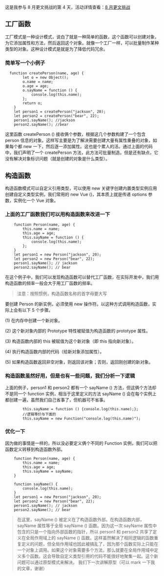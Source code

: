 这是我参与 8 月更文挑战的第 4 天，活动详情查看：[8 月更文挑战](https://juejin.cn/post/6987962113788493831 "https://juejin.cn/post/6987962113788493831")

## 工厂函数

工厂模式是一种设计模式，说白了就是一种简单的函数，这个函数可以创建对象，为它添加属性和方法，然后返回这个对象。就像一个工厂一样，可以批量制作某种类型的对象。这种设计模式是就是为了降低代码冗余。

### 简单写一个小例子

```
  function createPerson(name, age) {
        let o = new Object();
        o.name = name;
        o.age = age;
        o.sayName = function () {
            console.log(this.name);
        };
        return o;
    }
    let person1 = createPerson("jackson", 20);
    let person2 = createPerson("bear", 22);
    person1.sayName(); //jackson
    person2.sayName(); //bear
```

这里函数 createPerson () 接收俩个参数，根据这几个参数构建了一个包含 person 信息的对象。这样写主要是为了解决需要创建大量有属性重叠的对象，如果每个都 new 一下，然后逐一添加属性。这也是个累人的活。通过上面的代码中，我们声明了一个 createPerson 方法，此方法可批量制造。但是还有缺点，它没有解决对象标识问题（就是创建的对象是什么类型）。

## 构造函数

构造函数模式可以自定义引用类型，可以使用 new 关键字创建内置类型实例应用创建自定义类型实例，我们常用的 new Vue ()，其本质上就是传递 options 参数，实例化一个 Vue 对象。

### 上面的工厂函数我们可以用构造函数来改进一下

```
    function Person(name, age) {
        this.name = name;
        this.age = age;
        this.sayName = function () {
            console.log(this.name);
        };
    }
    let person1 = new Person("jackson", 20);
    let person2 = new Person("bear", 22);
    person1.sayName(); // jackson
    person2.sayName(); // bear
```

在这个例子中，我们可以发现构造函数可以替代工厂函数，在实际开发中，我们用构造函数的频率一般会大于用工厂函数的频率。

> 注意：按照惯例，构造函数名称的首字母要大写

要创建 Person 的新实例，必须使用 new 操作符。以这种方式调用构造函数，实际上会有以下 5 个步骤。

(1) 在内存中创建一个新对象。

(2) 这个新对象内部的 Prototype 特性被赋值为构造函数的 prototype 属性。

(3) 构造函数内部的 this 被赋值为这个新对象（即 this 指向新对象）。

(4) 执行构造函数内部的代码（给新对象添加属性）。

(5) 如果构造函数返回非空对象，则返回该对象；否则，返回刚创建的新对象。

### 构造函数虽然好用，但是也有一些问题，我们分析一下逻辑

上面的例子，person1 和 person2 都有一个 sayName () 方法，但这俩个方法却不是同一个 function 实例，相当于这里定义的方法 sayName () 会在每个实例上都创建一遍，虽然我们自己省事了，但机器可不省事。

```
        this.sayName = function () {console.log(this.name);};
        //逻辑等价与下面的
        this.sayName = new Function("console.log(this.name)"); 
```

### 优化一下

因为做的事情是一样的，所以没必要定义俩个不同的 Function 实例，我们可以把函数定义转移到构造函数外部。

```
    function Person(name, age) {
        this.name = name;
        this.age = age;
        this.sayName = sayName;
    }

    function sayName() {
        console.log(this.name);
    }
    let person1 = new Person("jackson", 20);
    let person2 = new Person("bear", 22);
    person1.sayName(); // jackson
    person2.sayName(); // bear
```

> 在这里，sayName () 被定义在了构造函数外部。在构造函数内部，sayName 属性等于全局 sayName () 函数。因为这一次 sayName 属性中包含的只是一个指向外部函数的指针，所以 person1 和 person2 共享了定义在全局作用域上的 sayName () 函数。这样虽然解决了相同逻辑的函数重复定义的问题，但全局作用域也因此被搞乱了，因为那个函数实际上只能在一个对象上调用。如果这个对象需要多个方法，那么就要在全局作用域中定义多个函数。这会导致自定义类型引用的代码不能很好地聚集一起。这个新问题可以通过原型模式来解决。 我们下一次讲解原型（可以 mark 一下我的文章，谢谢）
